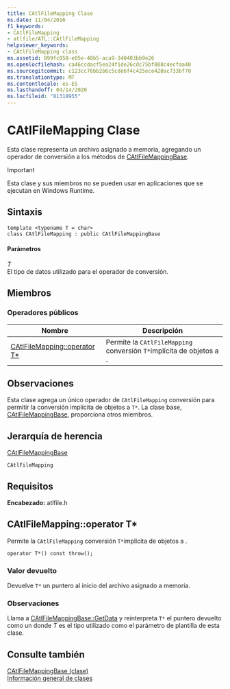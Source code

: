 ```yaml
---
title: CAtlFileMapping Clase
ms.date: 11/04/2016
f1_keywords:
- CAtlFileMapping
- atlfile/ATL::CAtlFileMapping
helpviewer_keywords:
- CAtlFileMapping class
ms.assetid: 899fc058-e05e-48b5-aca9-340403bb9e26
ms.openlocfilehash: ca46ccdacf5ea24f1de26cdc75bf808c4ecfaa40
ms.sourcegitcommit: c123cc76bb2b6c5cde6f4c425ece420ac733bf70
ms.translationtype: MT
ms.contentlocale: es-ES
ms.lasthandoff: 04/14/2020
ms.locfileid: "81318955"
---
```

# <a name="catlfilemapping-class"></a>CAtlFileMapping Clase

Esta clase representa un archivo asignado a memoria, agregando un operador de conversión a los métodos de [CAtlFileMappingBase](../../atl/reference/catlfilemappingbase-class.md).

> [!IMPORTANT]
> Esta clase y sus miembros no se pueden usar en aplicaciones que se ejecutan en Windows Runtime.

## <a name="syntax"></a>Sintaxis

```
template <typename T = char>
class CAtlFileMapping : public CAtlFileMappingBase
```

#### <a name="parameters"></a>Parámetros

*T*<br/>
El tipo de datos utilizado para el operador de conversión.

## <a name="members"></a>Miembros

### <a name="public-operators"></a>Operadores públicos

|Nombre|Descripción|
|----------|-----------------|
|[CAtlFileMapping::operator T*](#operator_t_star)|Permite la `CAtlFileMapping` conversión `T*`implícita de objetos a .|

## <a name="remarks"></a>Observaciones

Esta clase agrega un único operador de `CAtlFileMapping` conversión para permitir la conversión implícita de objetos a `T*`. La clase base, [CAtlFileMappingBase](../../atl/reference/catlfilemappingbase-class.md), proporciona otros miembros.

## <a name="inheritance-hierarchy"></a>Jerarquía de herencia

[CAtlFileMappingBase](../../atl/reference/catlfilemappingbase-class.md)

`CAtlFileMapping`

## <a name="requirements"></a>Requisitos

**Encabezado:** atlfile.h

## <a name="catlfilemappingoperator-t"></a><a name="operator_t_star"></a>CAtlFileMapping::operator T*

Permite la `CAtlFileMapping` conversión `T*`implícita de objetos a .

```
operator T*() const throw();
```

### <a name="return-value"></a>Valor devuelto

Devuelve `T*` un puntero al inicio del archivo asignado a memoria.

### <a name="remarks"></a>Observaciones

Llama a [CAtlFileMappingBase::GetData](../../atl/reference/catlfilemappingbase-class.md#getdata) y reinterpreta `T*` el puntero devuelto como un donde *T* es el tipo utilizado como el parámetro de plantilla de esta clase.

## <a name="see-also"></a>Consulte también

[CAtlFileMappingBase (clase)](../../atl/reference/catlfilemappingbase-class.md)<br/>
[Información general de clases](../../atl/atl-class-overview.md)
